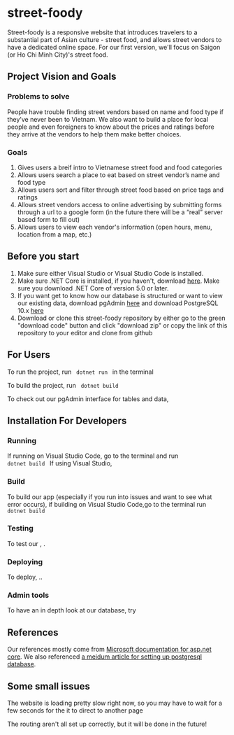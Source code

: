 # street-foody

Street-foody is a responsive website that introduces travelers to a substantial part of Asian culture - street food, and allows street vendors to have a dedicated online space. For our first version, we'll focus on Saigon (or Ho Chi Minh City)'s street food.


## Project Vision and Goals

### Problems to solve

People have trouble finding street vendors based on name and food type if they’ve never been to Vietnam. We also want to build a place for local people and even foreigners to know about the prices and ratings before they arrive at the vendors to help them make better choices. 

### Goals

1. Gives users a breif intro to Vietnamese street food and food categories 
2. Allows users search  a place to eat based on street vendor’s name and food type
3. Allows users sort and filter through street food based on price tags and ratings
4. Allows street vendors access to online advertising by submitting forms through a url to a google form (in the future there will be a “real” server based form to fill out)
5. Allows users to view each vendor's information (open hours, menu, location from a map, etc.)





## Before you start

1. Make sure either Visual Studio or Visual Studio Code is installed.
2. Make sure .NET Core is installed, if you haven't, download [here](https://dotnet.microsoft.com/download). Make sure you download .NET Core of version 5.0 or later.
3. If you want get to know how our database is structured or want to view our existing data, download pgAdmin [here](https://www.pgadmin.org) and download PostgreSQL 10.x [here](https://postgresapp.com/downloads.html)
4. Download or clone this street-foody repository by either go to the green "download code" button and click "download zip" or copy the link of this repository to your editor and clone from github



## For Users

To run the project, run <code> dotnet run </code> in the terminal

To build the project, run <code> dotnet build </code>

To check out our pgAdmin interface for tables and data, 






## Installation For Developers 


### Running

If running on Visual Studio Code, go to the terminal and run  <code> dotnet build </code>
If using Visual Studio, 

### Build

To build our app (especially if you run into issues and want to see what error occurs), 
if building on Visual Studio Code,go to the terminal run <code> dotnet build </code>

### Testing

To test our  , .

### Deploying

To deploy, ..

### Admin tools
 
To have an in depth look at our database, try 

## References 

Our references mostly come from [Microsoft documentation for asp.net core](https://docs.microsoft.com/en-us/aspnet/core/?view=aspnetcore-5.0).
We also referenced [a meidum article for setting up postgresql database](https://medium.com/@agavatar/webapi-with-net-core-and-postgres-in-visual-studio-code-8b3587d12823).  


## Some small issues

The website is loading pretty slow right now, so you may have to wait for a few seconds for the it to direct to another page

The routing aren't all set up correctly, but it will be done in the future!




